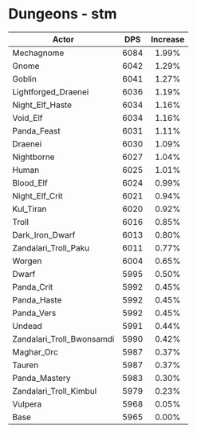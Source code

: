 # Dungeons - stm
| Actor | DPS | Increase |
|---|:---:|:---:|
|Mechagnome|6084|1.99%|
|Gnome|6042|1.29%|
|Goblin|6041|1.27%|
|Lightforged_Draenei|6036|1.19%|
|Night_Elf_Haste|6034|1.16%|
|Void_Elf|6034|1.16%|
|Panda_Feast|6031|1.11%|
|Draenei|6030|1.09%|
|Nightborne|6027|1.04%|
|Human|6025|1.01%|
|Blood_Elf|6024|0.99%|
|Night_Elf_Crit|6021|0.94%|
|Kul_Tiran|6020|0.92%|
|Troll|6016|0.85%|
|Dark_Iron_Dwarf|6013|0.80%|
|Zandalari_Troll_Paku|6011|0.77%|
|Worgen|6004|0.65%|
|Dwarf|5995|0.50%|
|Panda_Crit|5992|0.45%|
|Panda_Haste|5992|0.45%|
|Panda_Vers|5992|0.45%|
|Undead|5991|0.44%|
|Zandalari_Troll_Bwonsamdi|5990|0.42%|
|Maghar_Orc|5987|0.37%|
|Tauren|5987|0.37%|
|Panda_Mastery|5983|0.30%|
|Zandalari_Troll_Kimbul|5979|0.23%|
|Vulpera|5968|0.05%|
|Base|5965|0.00%|
